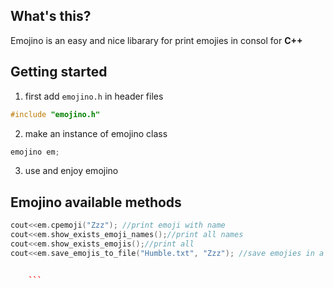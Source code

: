 ## What's this?

Emojino is an easy and nice libarary for print emojies in consol for **C++**

## Getting started

1) first add `emojino.h` in header files
```c++
#include "emojino.h"
```

2) make an instance of emojino class
```c++
emojino em;
```

3) use and enjoy emojino

## Emojino available methods
```c++
cout<<em.cpemoji("Zzz"); //print emoji with name
cout<<em.show_exists_emoji_names();//print all names
cout<<em.show_exists_emojis();//print all 
cout<<em.save_emojis_to_file("Humble.txt", "Zzz"); //save emojies in a file


    ```
